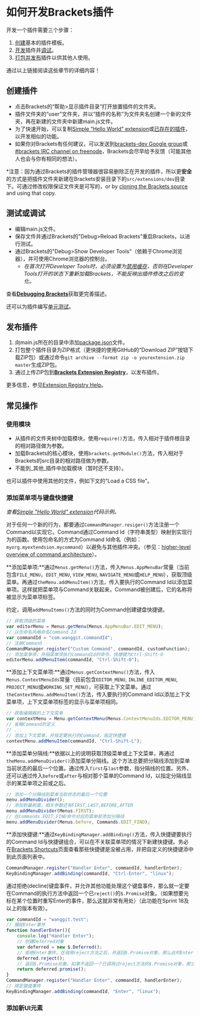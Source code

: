 # 如何开发Brackets插件
开发一个插件需要三个步骤：

1. [创建](https://github.com/adobe/brackets/wiki/How-to-write-extensions#wiki-creating-an-extension)基本的插件模板。
2. [开发](https://github.com/adobe/brackets/wiki/How-to-write-extensions#wiki-common-how-tos)插件并[调试](https://github.com/adobe/brackets/wiki/How-to-write-extensions#wiki-testingdebugging-workflow)。
3. [打包并发布](https://github.com/adobe/brackets/wiki/How-to-write-extensions#wiki-publishing-extensions)插件以供其他人使用。

通过以上链接阅读这些章节的详细内容！

## 创建插件
* 点击Brackets的“帮助>显示插件目录”打开放置插件的文件夹。
* 插件文件夹的“user”文件夹，并以“插件的名称”为文件夹名创建一个新的文件夹，再在新建的文件夹中新建main.js文件。
* 为了快速开始，可以复制[Simple “Hello World” extension](https://github.com/adobe/brackets/wiki/Simple-%22Hello-World%22-extension)或[已存在的插件](https://github.com/adobe/brackets/wiki/Brackets-Extensions)，以开发相似的功能。
* 如果你对Brackets有任何建议，可以发送到[brackets-dev Google group](https://groups.google.com/forum/#!forum/brackets-dev)或[#brackets IRC channel on freenode](http://freenode.net/)，Brackets会尽早给予反馈（可能其他人也会与你有相同的想法）。

\*注意：因为通过Brackets的插件管理器很容易删除正在开发的插件，所以更**安全**的方式是把插件文件夹新建在Brackets安装目录下的```src/extensions/dev```目录下。可通过修改权限保证文件夹是可写的，or by [cloning the Brackets source](https://github.com/adobe/brackets/wiki/How-to-Hack-on-Brackets) and using that copy.

## 测试或调试
* 编辑main.js文件。
* 保存文件并通过Brackets的"Debug>Reload Brackets"重启Brackets，以进行测试。
* 通过Brackets的"Debug>Show Developer Tools"（依赖于Chrome浏览器），并可使用Chrome浏览器的控制台。
  * _在首次打开Developer Tools时，必须设置为[禁用缓存](https://groups.google.com/forum/?fromgroups=#!topic/brackets-dev/E5iqcD8VqD4)，否则在Developer Tools打开的状态下重新加载Brackets，不能反映出插件修改之后的变化。_

查看[**Debugging Brackets**](https://github.com/adobe/brackets/wiki/Debugging-Brackets)获取更完善描述。

还可以为插件编写[单元测试](https://github.com/adobe/brackets/wiki/Extension%20Unit%20Tests)。

## 发布插件
1. 向main.js所在的目录中添加[package.json](https://github.com/adobe/brackets/wiki/Extension-package-format#packagejson-format)文件。
2. 打包整个插件目录为ZIP格式（更快捷的使用GitHub的“Download ZIP”按钮下载ZIP包）或通过命令```git archive --format zip -o yourextension.zip master```生成ZIP包。
3. 通过上传ZIP包到[**Brackets Extension Registry**](https://brackets-registry.aboutweb.com/)，以发布插件。

更多信息，参见[Extension Registry Help](https://github.com/adobe/brackets/wiki/Extension-Registry-Help)。

## 常见操作
### 使用模块
* 从插件的文件夹树中加载模块，使用```require()```方法，传入相对于插件根目录的相对路径做为参数。
* 加载Brackets的核心模块，使用```brackets.getModule()```方法，传入相对于Brackets的src目录的相对路径做为参数。
* 不能到_其他_插件中加载模块（暂时还不支持）。

也可以插件中使用其他的文件，例如下文的“Load a CSS file”。

### 添加菜单项与键盘快捷键
_查看[Simple "Hello World" extension](https://github.com/adobe/brackets/wiki/Simple-%22Hello-World%22-extension)代码示例。_

对于任何一个新的行为，都要通过```CommandManager.resiger()```方法注册一个Command以实现它。Command通过Command Id（字符串类型）映射到实现行为的函数。使用包命名的方式为Command Id命名（例如：```myorg.myextendsion.mycommand```）以避免与其他插件冲突。（参见：[higher-level overview of command architecture](https://github.com/adobe/brackets/wiki/Brackets%20Development%20How%20Tos#wiki-commands)）。

**添加菜单项:**通过```Menus.getMenu()```方法，传入```Menus.AppMenuBar```常量（当前包含```FILE_MENU```，```EDIT_MENU```, ```VIEW_MENU```, ```NAVIGATE_MENU```或```HELP_MENU```），获取顶级菜单。再通过```theMenu.addMenuItem()```方法，传入要执行的Command Id以添加菜单项。这样就把菜单项与Command关联起来，Command被创建后，它的名称将被显示为菜单项标签。

约定，调用```addMenuItems()```方法的同时为Command创建键盘快捷键。
```javascript
// 获取顶级的菜单
var editorMenu = Menus.getMenu(Menus.AppMenuBar.EDIT_MENU);
// 以包命名风格命名Command Id
var commandId = "com.wanggit.commandId";
// 注册Command
CommandManager.register("Custom Command", commandId, customFunction);
// 添加菜单项，并指菜单项执行commandId的命令，快捷键为Ctrl-Shift-O
editorMenu.addMenuItem(commandId, "Ctrl-Shift-O");
```

**添加上下文菜单项:**通过```Menus.getContextMenu()```方法，传入```Menus.ContextMenuIds```常量（目前包含```EDITOR_MENU```, ```INLINE_EDITOR_MENU```, ```PROJECT_MENU```或```WORKING_SET_MENU```），可获取上下文菜单。通过```theContextMenu.addMenuItem()```方法，传入要执行的Command Id以添加上下文菜单项，上下文菜单项标签的显示与菜单项相同。
```javascript
// 获取编辑器的上下文菜单
var contextMenu = Menu.getContextMenu(Menus.ContextMenuIds.EDITOR_MENU);
// 省略Command的定义
// ...
// 添加上下文菜单，并指定要执行的Command，指定快捷键
contextMenu.addMenuItem(commandId, "Ctrl-Shift-L");
```

**添加菜单分隔线:**依据以上的说明获取顶级菜单或上下文菜单，再通过```theMenu.addMenuDivider()```添加菜单分隔线。这个方法总要把分隔线添加到菜单当前状态的最后一个位置。通过传入```first```与```last```参数，指分隔线的位置。另外，还可以通过传入```before```或```after```与相对那个菜单的Command Id，以指定分隔线显示的某菜单项之前或之后。
```javascript
// 添加一个分隔线到菜单当前状态的最后一个位置
menu.addMenuDivider();
// 添加到最前面，相关参数还有FIRST,LAST,BEFORE,AFTER
menu.addMenuDivider(Menus.FIRST);
// 在Commands.EDIT_FIND命令对应的菜单前添加分隔线
menu.addMenuDivider(Menus.before, Commands.EDIT_FIND);
```

**添加快捷键:**通过```KeyBindingManager.addBinding()```方法，传入快捷键要执行的Command Id与快捷键组合，可以在不关联菜单项的情况下新建快捷键。务必在[Brackets Shortcuts](https://github.com/adobe/brackets/wiki/Brackets-Shortcuts)页面查看那些快捷键是没被占用，并把自定义的快捷键添中到此页面列表中。
```javascript
CommandManager.register("Handler Enter", commandId, handlerEnter);
KeyBindingManager.addBinding(commandId, "Ctrl-Enter", "linux");
```

通过拒绝(decline)键盘事件，并允许其他功能处理这个键盘事件，那么就一定要在Command的执行方法中返回一个已```reject()```的```$.Promise```对象。（如果想要光标在某个位置时重写Enter的事件，那么这就非常有用处）（此功能在Sprint 18及以上的版本有效）。
```javascript
var commandId = "wanggit.test";
// 捕捉Enter事件
function handlerEnter(){
    console.log("Handler Enter");
    // 创建Deferred对象
    var deferred = new $.Deferred();
    // 拒绝Enter事件，在调用reject方法之后，并返回$.Promise对象，那么此时Enter事件，还可以被其他功能捕捉。
    deferred.reject();
    // 返回$.Promise对象。如果不返回一个已调用过reject方法的$.Promise对象，那么其他功能就不能再捕捉到Enter事件了。
    return deferred.promise();
}
CommandManager.register("Handler Enter", commandId, handlerEnter);
// 绑定键盘事件
KeyBindingManager.addBinding(commandId, "Enter", "linux");
```

### 添加新UI元素
